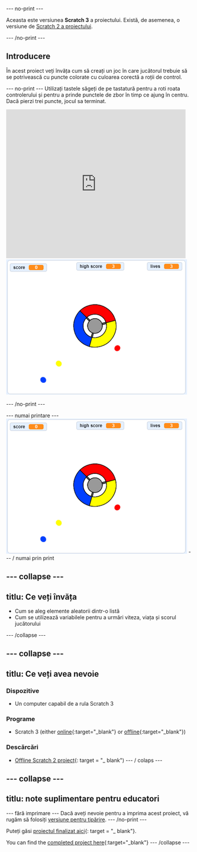 \--- no-print \---

Aceasta este versiunea **Scratch 3** a proiectului. Există, de asemenea, o versiune de [Scratch 2 a proiectului](https://projects.raspberrypi.org/en/projects/catch-the-dots-scratch2).

\--- /no-print \---

## Introducere

În acest proiect veți învăța cum să creați un joc în care jucătorul trebuie să se potrivească cu puncte colorate cu culoarea corectă a roții de control.

\--- no-print \--- Utilizați tastele săgeți de pe tastatură pentru a roti roata controlerului și pentru a prinde punctele de zbor în timp ce ajung în centru. Dacă pierzi trei puncte, jocul sa terminat.

<div class="scratch-preview">
  <iframe allowtransparency="true" width="485" height="402" src="https://scratch.mit.edu/projects/embed/252923761/?autostart=false" frameborder="0" scrolling="no"></iframe>
  <img src="images/dots-final.png">
</div>

\--- /no-print \---

\--- numai printare \--- ![Dots screenshot](images/dots-final.png) \--- / numai prin print

## \--- collapse \---

## titlu: Ce veți învăța

+ Cum se aleg elemente aleatorii dintr-o listă
+ Cum se utilizează variabilele pentru a urmări viteza, viața și scorul jucătorului

\--- /collapse \---

## \--- collapse \---

## titlu: Ce veți avea nevoie

### Dispozitive

+ Un computer capabil de a rula Scratch 3

### Programe

+ Scratch 3 (either [online](http://rpf.io/scratchon){:target="_blank"} or [offline](http://rpf.io/scratchoff){:target="_blank"})

### Descărcări

+ [Offline Scratch 2 proiect](http://rpf.io/p/en/catch-the-dots-go){: target = "_ blank") \--- / colaps \---

## \--- collapse \---

## titlu: note suplimentare pentru educatori

\--- fără imprimare \--- Dacă aveți nevoie pentru a imprima acest proiect, vă rugăm să folosiți [versiune pentru tipărire](https://projects.raspberrypi.org/en/projects/catch-the-dots/print). \--- /no-print \---

Puteți găsi [proiectul finalizat aici](http://rpf.io/p/en/catch-the-dots-get){: target = "_ blank"}.

You can find the [completed project here](https://scratch.mit.edu/projects/252923761/#editor){:target="_blank"} \--- /collapse \---